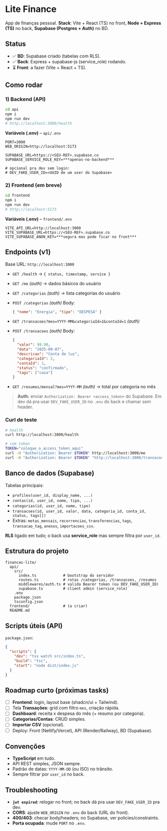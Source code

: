 # Lite Finance

App de finanças pessoal. **Stack**: Vite + React (TS) no front, **Node + Express (TS)** no back, **Supabase (Postgres + Auth)** no BD.

## Status

* ✅ **BD**: Supabase criado (tabelas com RLS).
* ✅ **Back**: Express + supabase-js (service\_role) rodando.
* ⏳ **Front**: a fazer (Vite + React + TS).

## Como rodar

### 1) Backend (API)

```bash
cd api
npm i
npm run dev
# http://localhost:3000/health
```

**Variáveis (.env)** – `api/.env`

```env
PORT=3000
WEB_ORIGIN=http://localhost:5173

SUPABASE_URL=https://<SEU-REF>.supabase.co
SUPABASE_SERVICE_ROLE_KEY=***apenas-no-backend***

# opcional pra dev sem login:
# DEV_FAKE_USER_ID=<UUID de um user do Supabase>
```

### 2) Frontend (em breve)

```bash
cd frontend
npm i
npm run dev
# http://localhost:5173
```

**Variáveis (.env)** – `frontend/.env`

```env
VITE_API_URL=http://localhost:3000
VITE_SUPABASE_URL=https://<SEU-REF>.supabase.co
VITE_SUPABASE_ANON_KEY=***segura mas pode ficar no front***
```

## Endpoints (v1)

Base URL: `http://localhost:3000`

* `GET /health` → `{ status, timestamp, service }`
* `GET /me` *(auth)* → dados básicos do usuário
* `GET /categorias` *(auth)* → lista categorias do usuário
* `POST /categorias` *(auth)*
  Body:

  ```json
  { "nome": "Energia", "tipo": "DESPESA" }
  ```
* `GET /transacoes?mes=YYYY-MM&categoriaId=1&contaId=1` *(auth)*
* `POST /transacoes` *(auth)*
  Body:

  ```json
  {
    "valor": 99.90,
    "data": "2025-09-07",
    "descricao": "Conta de luz",
    "categoriaId": 2,
    "contaId": 1,
    "status": "confirmado",
    "tags": ["casa"]
  }
  ```
* `GET /resumos/mensal?mes=YYYY-MM` *(auth)* → total por categoria no mês

> **Auth:** enviar `Authorization: Bearer <access_token>` do Supabase. Em dev dá pra usar `DEV_FAKE_USER_ID` no `.env` do back e chamar sem header.

### Curl de teste

```bash
# health
curl http://localhost:3000/health

# com token
TOKEN="coloque_o_access_token_aqui"
curl -H "Authorization: Bearer $TOKEN" http://localhost:3000/me
curl -H "Authorization: Bearer $TOKEN" "http://localhost:3000/transacoes?mes=2025-09"
```

## Banco de dados (Supabase)

Tabelas principais:

* `profiles(user_id, display_name, ...)`
* `contas(id, user_id, nome, tipo, ...)`
* `categorias(id, user_id, nome, tipo)`
* `transacoes(id, user_id, valor, data, categoria_id, conta_id, status, tags[])`
* Extras: `metas_mensais`, `recorrencias`, `transferencias`, `tags`, `transacao_tag`, `anexos`, `importacoes_csv`.

**RLS** ligado em tudo; o back usa **service\_role** mas sempre filtra por `user_id`.

## Estrutura do projeto

```
financas-lite/
  api/
    src/
      index.ts            # bootstrap do servidor
      routes.ts           # rotas /categorias, /transacoes, /resumos
      middlewares/auth.ts # valida Bearer token (ou DEV_FAKE_USER_ID)
      supabase.ts         # client admin (service_role)
    .env
    package.json
    tsconfig.json
  frontend/               # (a criar)
  README.md
```

## Scripts úteis (API)

`package.json`:

```json
{
  "scripts": {
    "dev": "tsx watch src/index.ts",
    "build": "tsc",
    "start": "node dist/index.js"
  }
}
```

## Roadmap curto (próximas tasks)

* [ ] **Frontend**: login, layout base (shadcn/ui + Tailwind).
* [ ] Tela **Transações**: grid com filtro `mes`, criação rápida.
* [ ] **Dashboard**: receita x despesa do mês (+ resumo por categoria).
* [ ] **Categorias/Contas**: CRUD simples.
* [ ] **Importar CSV** (opcional).
* [ ] Deploy: Front (Netlify/Vercel), API (Render/Railway), BD (Supabase).

## Convenções

* **TypeScript** em tudo.
* API REST simples, JSON sempre.
* Padrão de datas: `YYYY-MM-DD` (ou ISO) no trânsito.
* Sempre filtrar por `user_id` no back.

## Troubleshooting

* **`jwt expired`**: relogar no front; no back dá pra usar `DEV_FAKE_USER_ID` pra dev.
* **CORS**: ajuste `WEB_ORIGIN` no `.env` do back (URL do front).
* **400/403**: checar body/headers; no Supabase, ver policies/constraints.
* **Porta ocupada**: mude `PORT` no `.env`.
